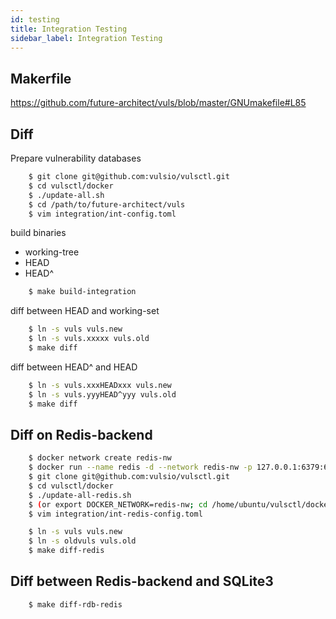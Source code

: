 ```yaml
---
id: testing
title: Integration Testing
sidebar_label: Integration Testing
---
```


## Makerfile

https://github.com/future-architect/vuls/blob/master/GNUmakefile#L85

## Diff

Prepare vulnerability databases

```bash
	$ git clone git@github.com:vulsio/vulsctl.git
	$ cd vulsctl/docker
	$ ./update-all.sh
	$ cd /path/to/future-architect/vuls
	$ vim integration/int-config.toml
```

build binaries

- working-tree
- HEAD
- HEAD^

```bash
    $ make build-integration
```

diff between HEAD and working-set

```bash
	$ ln -s vuls vuls.new
	$ ln -s vuls.xxxxx vuls.old
	$ make diff
```

diff between HEAD^ and HEAD

```bash
	$ ln -s vuls.xxxHEADxxx vuls.new
	$ ln -s vuls.yyyHEAD^yyy vuls.old
	$ make diff
```

## Diff on Redis-backend

```bash
	$ docker network create redis-nw
    $ docker run --name redis -d --network redis-nw -p 127.0.0.1:6379:6379 redis
	$ git clone git@github.com:vulsio/vulsctl.git
	$ cd vulsctl/docker
	$ ./update-all-redis.sh
	$ (or export DOCKER_NETWORK=redis-nw; cd /home/ubuntu/vulsctl/docker; ./update-all.sh --dbtype redis --dbpath "redis://redis/0")
	$ vim integration/int-redis-config.toml
```

```bash
	$ ln -s vuls vuls.new
	$ ln -s oldvuls vuls.old
	$ make diff-redis
```

## Diff between Redis-backend and SQLite3

```bash
	$ make diff-rdb-redis
```
